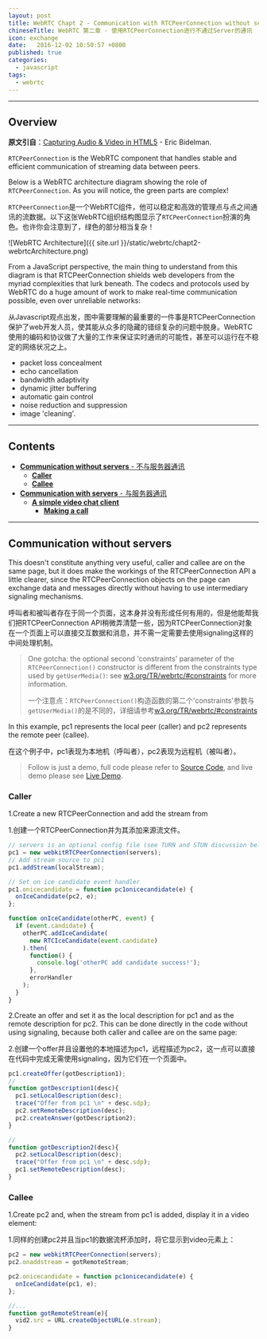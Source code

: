 ```yaml
---
layout: post
title: WebRTC Chapt 2 - Communication with RTCPeerConnection without server.
chineseTitle: WebRTC 第二章 - 使用RTCPeerConnection进行不通过Server的通讯
icon: exchange
date:   2016-12-02 10:50:57 +0800
published: true
categories:
  - javascript
tags:
  - webrtc
---
```


---

## Overview

**原文引自**：[Capturing Audio & Video in HTML5](https://www.html5rocks.com/en/tutorials/getusermedia/intro/) - Eric Bidelman.

`RTCPeerConnection` is the WebRTC component that handles stable and efficient communication of streaming data between peers.

Below is a WebRTC architecture diagram showing the role of `RTCPeerConnection`. As you will notice, the green parts are complex!

`RTCPeerConnection`是一个WebRTC组件，他可以稳定和高效的管理点与点之间通讯的流数据。以下这张WebRTC组织结构图显示了`RTCPeerConnection`扮演的角色。也许你会注意到了，绿色的部分相当复杂！

![WebRTC Architecture]({{ site.url }}/static/webrtc/chapt2-webrtcArchitecture.png)

From a JavaScript perspective, the main thing to understand from this diagram is that RTCPeerConnection shields web developers from the myriad complexities that lurk beneath. The codecs and protocols used by WebRTC do a huge amount of work to make real-time communication possible, even over unreliable networks:

从Javascript观点出发，图中需要理解的最重要的一件事是RTCPeerConnection保护了web开发人员，使其能从众多的隐藏的错综复杂的问题中脱身。WebRTC使用的编码和协议做了大量的工作来保证实时通讯的可能性，甚至可以运行在不稳定的网络状况之上。

- packet loss concealment
- echo cancellation
- bandwidth adaptivity
- dynamic jitter buffering
- automatic gain control
- noise reduction and suppression
- image 'cleaning'.

---

## Contents

- [**Communication without servers** - 不与服务器通讯](#communication-without-servers)
  - [**Caller**](#caller)
  - [**Callee**](#callee)
- [**Communication with servers** - 与服务器通讯](#communication-with-servers)
  - [**A simple video chat client**](#a-simple-video-chat-client)
    - [**Making a call**](#making-a-call)


---

## Communication without servers

This doesn't constitute anything very useful, caller and callee are on the same page, but it does make the workings of the RTCPeerConnection API a little clearer, since the RTCPeerConnection objects on the page can exchange data and messages directly without having to use intermediary signaling mechanisms.

呼叫者和被叫者存在于同一个页面，这本身并没有形成任何有用的，但是他能帮我们把RTCPeerConnection API稍微弄清楚一些，因为RTCPeerConnection对象在一个页面上可以直接交互数据和消息，并不需一定需要去使用signaling这样的中间处理机制。


> One gotcha: the optional second 'constraints' parameter of the `RTCPeerConnection()` constructor is different from the constraints type used by `getUserMedia()`: see [w3.org/TR/webrtc/#constraints](https://w3.org/TR/webrtc/#constraints) for more information.
>
> 一个注意点：`RTCPeerConnection()`构造函数的第二个'constraints'参数与`getUserMedia()`的是不同的，详细请参考[w3.org/TR/webrtc/#constraints](https://w3.org/TR/webrtc/#constraints)

In this example, pc1 represents the local peer (caller) and pc2 represents the remote peer (callee).

在这个例子中，pc1表现为本地机（呼叫者），pc2表现为远程机（被叫者）。

> Follow is just a demo, full code please refer to [Source Code](https://github.com/zslucky/webrtc-example/blob/master/chapt-2/demo1.html), and live demo please see [Live Demo](https://zslucky.github.io/webrtc-example/chapt-2/demo1.html).

### Caller

1.Create a new RTCPeerConnection and add the stream from

1.创建一个RTCPeerConnection并为其添加来源流文件。

~~~javascript
// servers is an optional config file (see TURN and STUN discussion below)
pc1 = new webkitRTCPeerConnection(servers);
// Add stream source to pc1
pc1.addStream(localStream);

// Set on ice candidate event handler
pc1.onicecandidate = function pc1onicecandidate(e) {
  onIceCandidate(pc2, e);
};

function onIceCandidate(otherPC, event) {
  if (event.candidate) {
    otherPC.addIceCandidate(
      new RTCIceCandidate(event.candidate)
    ).then(
      function() {
        console.log('otherPC add candidate success!');
      },
      errorHandler
    );
  }
}
~~~

2.Create an offer and set it as the local description for pc1 and as the remote description for pc2. This can be done directly in the code without using signaling, because both caller and callee are on the same page:

2.创建一个offer并且设置他的本地描述为pc1，远程描述为pc2，这一点可以直接在代码中完成无需使用signaling，因为它们在一个页面中。

~~~javascript
pc1.createOffer(gotDescription1);
//
function gotDescription1(desc){
  pc1.setLocalDescription(desc);
  trace("Offer from pc1 \n" + desc.sdp);
  pc2.setRemoteDescription(desc);
  pc2.createAnswer(gotDescription2);
}

//
function gotDescription2(desc){
  pc2.setLocalDescription(desc);
  trace("Offer from pc1 \n" + desc.sdp);
  pc1.setRemoteDescription(desc);
}
~~~

### Callee

1.Create pc2 and, when the stream from pc1 is added, display it in a video element:

1.同样的创建pc2并且当pc1的数据流杯添加时，将它显示到video元素上：

~~~javascript
pc2 = new webkitRTCPeerConnection(servers);
pc2.onaddstream = gotRemoteStream;

pc2.onicecandidate = function pc1onicecandidate(e) {
  onIceCandidate(pc1, e);
};

//...
function gotRemoteStream(e){
  vid2.src = URL.createObjectURL(e.stream);
}
~~~
